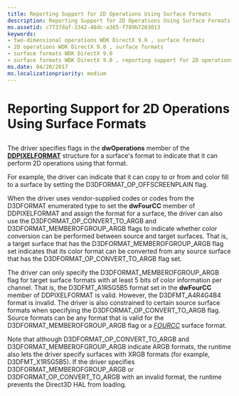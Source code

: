 ```yaml
---
title: Reporting Support for 2D Operations Using Surface Formats
description: Reporting Support for 2D Operations Using Surface Formats
ms.assetid: c7737daf-3342-48dc-a365-f789b7203013
keywords:
- two-dimensional operations WDK DirectX 9.0 , surface formats
- 2D operations WDK DirectX 9.0 , surface formats
- surface formats WDK DirectX 9.0
- surface formats WDK DirectX 9.0 , reporting support for 2D operations
ms.date: 04/20/2017
ms.localizationpriority: medium
---
```


# Reporting Support for 2D Operations Using Surface Formats


## <span id="ddk_reporting_support_for_2d_operations_using_surface_formats_gg"></span><span id="DDK_REPORTING_SUPPORT_FOR_2D_OPERATIONS_USING_SURFACE_FORMATS_GG"></span>


The driver specifies flags in the **dwOperations** member of the [**DDPIXELFORMAT**](https://msdn.microsoft.com/library/windows/hardware/ff550274) structure for a surface's format to indicate that it can perform 2D operations using that format.

For example, the driver can indicate that it can copy to or from and color fill to a surface by setting the D3DFORMAT\_OP\_OFFSCREENPLAIN flag.

When the driver uses vendor-supplied codes or codes from the D3DFORMAT enumerated type to set the **dwFourCC** member of DDPIXELFORMAT and assign the format for a surface, the driver can also use the D3DFORMAT\_OP\_CONVERT\_TO\_ARGB and D3DFORMAT\_MEMBEROFGROUP\_ARGB flags to indicate whether color conversion can be performed between source and target surfaces. That is, a target surface that has the D3DFORMAT\_MEMBEROFGROUP\_ARGB flag set indicates that its color format can be converted from any source surface that has the D3DFORMAT\_OP\_CONVERT\_TO\_ARGB flag set.

The driver can only specify the D3DFORMAT\_MEMBEROFGROUP\_ARGB flag for target surface formats with at least 5 bits of color information per channel. That is, the D3DFMT\_A1R5G5B5 format set in the **dwFourCC** member of DDPIXELFORMAT is valid. However, the D3DFMT\_A4R4G4B4 format is invalid. The driver is also constrained to certain source surface formats when specifying the D3DFORMAT\_OP\_CONVERT\_TO\_ARGB flag. Source formats can be any format that is valid for the D3DFORMAT\_MEMBEROFGROUP\_ARGB flag or a [*FOURCC*](https://msdn.microsoft.com/library/windows/hardware/ff556280#wdkgloss-fourcc) surface format.

Note that although D3DFORMAT\_OP\_CONVERT\_TO\_ARGB and D3DFORMAT\_MEMBEROFGROUP\_ARGB indicate ARGB formats, the runtime also lets the driver specify surfaces with XRGB formats (for example, D3DFMT\_X1R5G5B5). If the driver specifies D3DFORMAT\_MEMBEROFGROUP\_ARGB or D3DFORMAT\_OP\_CONVERT\_TO\_ARGB with an invalid format, the runtime prevents the Direct3D HAL from loading.

 

 





